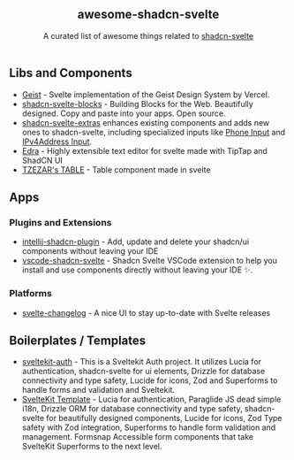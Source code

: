<h2 align='center'>awesome-shadcn-svelte</h2>

<p align='center'>
A curated list of awesome things related to <a href='https://shadcn-svelte.com/'>shadcn-svelte</a>
<br><br>

## Libs and Components

- [Geist](https://github.com/shyakadavis/geist) - Svelte implementation of the Geist Design System by Vercel.
- [shadcn-svelte-blocks](https://shadcn-svelte.com/blocks) - Building Blocks for the Web. Beautifully designed. Copy and paste into your apps. Open source.
- [shadcn-svelte-extras](https://github.com/ieedan/shadcn-svelte-extras) enhances existing components and adds new ones to shadcn-svelte, including specialized inputs like [Phone Input](https://www.shadcn-svelte-extras.com/components/phone-input) and [IPv4Address Input](https://www.shadcn-svelte-extras.com/components/ipv4address-input).
- [Edra](https://github.com/Tsuzat/Edra/) - Highly extensible text editor for svelte made with TipTap and ShadCN UI
- [TZEZAR's TABLE](https://github.com/tzezar/table) - Table component made in svelte

## Apps

### Plugins and Extensions

- [intellij-shadcn-plugin](https://plugins.jetbrains.com/plugin/23479-shadcn-ui-components-manager) - Add, update and delete your shadcn/ui components without leaving your IDE
- [vscode-shadcn-svelte](https://marketplace.visualstudio.com/items?itemName=Selemondev.vscode-shadcn-svelte&ssr=false#overview) - Shadcn Svelte VSCode extension to help you install and use components directly without leaving your IDE ✨.

### Platforms

- [svelte-changelog](https://github.com/WarningImHack3r/svelte-changelog) - A nice UI to stay up-to-date with Svelte releases

## Boilerplates / Templates

- [sveltekit-auth](https://github.com/delay/sveltekit-auth) - This is a Sveltekit Auth project. It utilizes Lucia for authentication, shadcn-svelte for ui elements, Drizzle for database connectivity and type safety, Lucide for icons, Zod and Superforms to handle forms and validation and Sveltekit.
- [SvelteKit Template](https://github.com/ak4zh/sveltekit-template) - Lucia for authentication, Paraglide JS dead simple i18n, Drizzle ORM for database connectivity and type safety, shadcn-svelte for beautifully designed components, Lucide for icons, Zod Type safety with Zod integration, Superforms to handle form validation and management. Formsnap Accessible form components that take SvelteKit Superforms to the next level.
